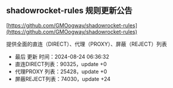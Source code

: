 ## shadowrocket-rules 规则更新公告

[https://github.com/GMOogway/shadowrocket-rules](https://github.com/GMOogway/shadowrocket-rules)

提供全面的直连（DIRECT）、代理（PROXY）、屏蔽（REJECT）列表
- 最后 更新 时间：2024-08-24 06:36:32
- 直连DIRECT列表：90325，update +0
- 代理PROXY 列表：25428，update +0
- 屏蔽REJECT列表：74030，update +24